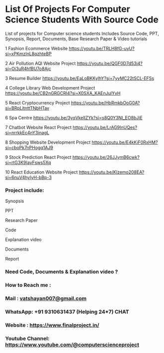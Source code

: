 # List Of Projects For Computer Science Students With Source Code
List of projects for Computer science students Includes Source Code, PPT, Synopsis, Report, Documents, Base Research Paper &amp; Video tutorials

1	Fashion Ecommerce Website	https://youtu.be/TRLH8fG-uyU?si=xPKmzlnL8qzhteBP

2	Air Pollution AQI Website Project	https://youtu.be/QGF0D7d53i4?si=Oi3uR4hfBU7o8Ajc

3	Resume Builder	https://youtu.be/EaLoBKKylhY?si=7yvMC22tSCL-EFSs

4	College Library Web Development Project	https://youtu.be/CB2nGRGCRl4?si=X0SXA_KAEnJulYvH

5	React Cryptocurrency Project	https://youtu.be/HbRmkbOoG0A?si=BRpLitnttTNbHTav

6	Spa Centre	https://youtu.be/3yqVkelIZYk?si=s8Q0Y3NI_EO8bJiE

7	Chatbot Website React Project	https://youtu.be/LrAG9InUQes?si=nrrkkEc4nY3inagL

8	Shopping Website Development Project	https://youtu.be/E4kKiF0RxHM?si=cboPk7nPHogq1AJ9

9	Stock Prediction React Project	https://youtu.be/26JJymB6cwk?si=rtG3K9IayFsws5Xq

10	React Education Website Project	https://youtu.be/Klzemo208EA?si=6nuV4hyIyH-bBp-3


### Project include:
Synopsis

PPT

Research Paper

Code

Explanation video

Documents

Report

### Need Code, Documents & Explanation video ?
### How to Reach me :
### Mail : vatshayan007@gmail.com
### WhatsApp: +91 9310631437 (Helping 24*7) CHAT
### Website : https://www.finalproject.in/
### Youtube Channel: https://www.youtube.com/@computerscienceproject
